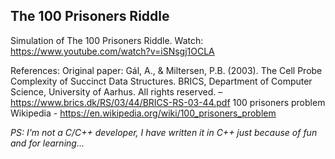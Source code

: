 ## The 100 Prisoners Riddle

Simulation of The 100 Prisoners Riddle. Watch: https://www.youtube.com/watch?v=iSNsgj1OCLA

References:
Original paper: Gál, A., & Miltersen, P.B. (2003). The Cell Probe Complexity of Succinct Data Structures. BRICS, Department of Computer Science, University of Aarhus. All rights reserved. – https://www.brics.dk/RS/03/44/BRICS-RS-03-44.pdf
100 prisoners problem Wikipedia - https://en.wikipedia.org/wiki/100_prisoners_problem

<em>PS: I'm not a C/C++ developer, I have written it in C++ just because of fun and for learning...</em>

